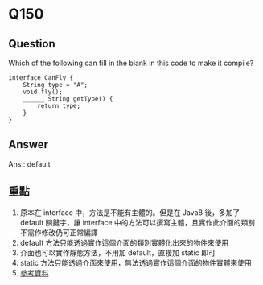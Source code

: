 # Q150

## Question
Which of the following can fill in the blank in this code to make it compile?
```
interface CanFly {
    String type = "A";
    void fly();
    ______ String getType() {
        return type;
    }
}
```

## Answer
Ans : default

## 重點
1. 原本在 interface 中，方法是不能有主體的。但是在 Java8 後，多加了 default 關鍵字，讓 interface 中的方法可以撰寫主體，且實作此介面的類別不需作修改仍可正常編譯
2. default 方法只能透過實作這個介面的類別實體化出來的物件來使用
3. 介面也可以實作靜態方法，不用加 default，直接加 static 即可
4. static 方法只能透過介面來使用，無法透過實作這個介面的物件實體來使用
5. [參考資料](https://bit.ly/3w3qnds)
